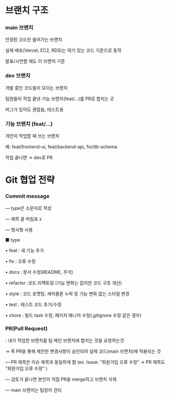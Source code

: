 # 브랜치 구조

### main 브랜치

안정된 코드만 들어가는 브랜치

실제 배포(Vercel, EC2, RDS)는 여기 있는 코드 기준으로 동작

발표/시연할 때도 이 브랜치 기준


### dev 브랜치

개발 중인 코드들이 모이는 브랜치

팀원들이 작업 끝낸 기능 브랜치(feat/...)를 PR로 합치는 곳

버그가 있어도 괜찮음, 테스트용


### 기능 브랜치 (feat/...)

개인이 작업할 때 쓰는 브랜치

예: feat/frontend-ui, feat/backend-api, fix/db-schema

작업 끝나면 → dev로 PR

# Git 협업 전략
### Commit message

— type은 소문자로 작성 

— 제목 끝 마침표 x

— 명사형 사용

 ■ type
 
• feat : 새 기능 추가

• fix : 오류 수정

• docs : 문서 수정(README, 주석)

• refactor :코드 리팩토링 (기능 변화는 없지만 코드 구조 개선)

• style : 코드 포맷팅, 세미콜론 누락 등 기능 변화 없는 스타일 변경

• test : 테스트 코드 추가/수정

• chore : 빌드 task 수정, 패키지 매니저 수정(.gitignore 수정 같은 경우)


### PR(Pull Request)

: 내가 작업한 브랜치를 팀 메인 브랜치에 합치는 것을 요청하는것 

→ 즉 PR을 통해 제안한 변경사항이 승인되어 실제 코드(main 브랜치)에 적용되는 것

— PR 제목은 이슈 제목과 동일하게 함
(ex. Issue: “회원가입 오류 수정” → PR 제목도 “회원가입 오류 수정” )

— 검토가 끝나면 본인이 직접 PR을 merge하고 브랜치 삭제

— main 브랜치는 팀장이 관리
